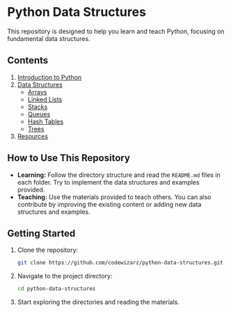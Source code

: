 # Python Data Structures

This repository is designed to help you learn and teach Python, focusing on fundamental data structures.

## Contents

1. [Introduction to Python](01_intro_to_python/README.md)
2. [Data Structures](02_data_structures/README.md)
   - [Arrays](02_data_structures/arrays/README.md)
   - [Linked Lists](02_data_structures/linked_lists/README.md)
   - [Stacks](02_data_structures/stacks/README.md)
   - [Queues](02_data_structures/queues/README.md)
   - [Hash Tables](02_data_structures/hash_tables/README.md)
   - [Trees](02_data_structures/trees/README.md)
3. [Resources](resources/README.md)

## How to Use This Repository

- **Learning:** Follow the directory structure and read the `README.md` files in each folder. Try to implement the data structures and examples provided.
- **Teaching:** Use the materials provided to teach others. You can also contribute by improving the existing content or adding new data structures and examples.

## Getting Started

1. Clone the repository:
    ```sh
    git clone https://github.com/codewizarz/python-data-structures.git
    ```
2. Navigate to the project directory:
    ```sh
    cd python-data-structures
    ```
3. Start exploring the directories and reading the materials.
